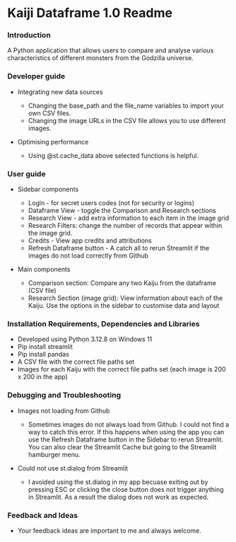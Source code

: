 # Kaiji Dataframe 1.0 Readme

### Introduction
A Python application that allows users to compare and analyse various characteristics of different monsters from the Godzilla universe.

### Developer guide
  
- Integrating new data sources
  - Changing the base_path and the file_name variables to import your own CSV files.
  - Changing the image URLs in the CSV file allows you to use different images.
  
- Optimising performance
  - Using @st.cache_data above selected functions is helpful.
   
### User guide

- Sidebar components
  - Login - for secret users codes (not for security or logins)
  - Dataframe View - toggle the Comparison and Research sections
  - Research View - add extra information to each item in the image grid
  - Research Filters: change the number of records that appear within the image grid.
  - Credits - View app credits and attributions
  - Refresh Dataframe button - A catch all to rerun Streamlit if the images do not load correctly from Github

- Main components
  - Comparison section: Compare any two Kaiju from the dataframe (CSV file)
  - Research Section (image grid): View information about each of the Kaiju. Use the options in the sidebar to customise data and layout
  
### Installation Requirements, Dependencies and Libraries
- Developed using Python 3.12.8 on Windows 11
- Pip install streamlit
- Pip install pandas
- A CSV file with the correct file paths set
- Images for each Kaiju with the correct file paths set (each image is 200 x 200 in the app)

### Debugging and Troubleshooting

- Images not loading from Github
  - Sometimes images do not always load from Github. I could not find a way to catch this error. If this happens when using the app you can use the Refresh Dataframe button in the Sidebar to rerun Streamlit. You can also clear the Streamlit Cache but going to the Streamlit hamburger menu.

- Could not use st.dialog from Streamlit
  - I avoided using the st.dialog in my app becuase exiting out by pressing ESC or clicking the close button does not trigger anything in Streamlit. As a result the dialog does not work as expected. 

### Feedback and Ideas
- Your feedback ideas are important to me and always welcome.

